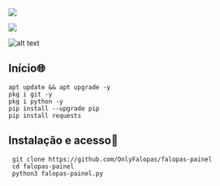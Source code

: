![](https://camo.githubusercontent.com/71b837571c48af3aa60a73dbc9d5936aa359d78efbfa8a6743cbbbc16b80ef4d/68747470733a2f2f63646e2e646973636f72646170702e636f6d2f6174746163686d656e74732f3830353930323039333930363630383138362f3830353931333937323533353539303932322f74656e6f722e676966)

![](https://raw.githubusercontent.com/MicaelliMedeiros/micaellimedeiros/master/image/computer-illustration.png)

<img src="https://camo.githubusercontent.com/c676b5f90a1650624a0a9832d7954edda1db39ad3347d90c8c51e88ff2f92252/68747470733a2f2f696d672e736869656c64732e696f2f62616467652f507974686f6e2d4646443433423f7374796c653d666f722d7468652d6261646765266c6f676f3d707974686f6e266c6f676f436f6c6f723d6461726b677265656e" alt="alt text" title="python"/>

<h2>Início🌐</h2>


```
apt update && apt upgrade -y
pkg i git -y
pkg i python -y
pip install --upgrade pip
pip install requests
```

<h2>Instalação e acesso📲</h2>

```
 git clone https://github.com/OnlyFalopas/falopas-painel
 cd falopas-painel
 python3 falopas-painel.py
```
